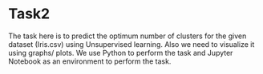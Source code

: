 # Task2
The task here is to predict the optimum number of clusters for the given dataset (Iris.csv) using Unsupervised learning.
Also we need to visualize it using graphs/ plots.
We use Python to perform the task and Jupyter Notebook as an environment to perform the task.
